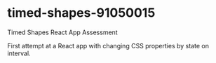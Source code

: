 # timed-shapes-91050015
Timed Shapes React App Assessment

First attempt at a React app with changing CSS properties by state on interval.
